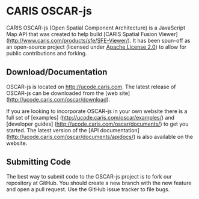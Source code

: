 # CARIS OSCAR-js
CARIS OSCAR-js (Open Spatial Component Architecture) is a JavaScript Map API that was created to help build [CARIS Spatial Fusion Viewer] (http://www.caris.com/products/sfe/SFE-Viewer/). 
It has been spun-off as an open-source project (licensed under [Apache License 2.0](http://www.apache.org/licenses/LICENSE-2.0.html))
to allow for public contributions and forking.

## Download/Documentation
OSCAR-js is located on http://ucode.caris.com. The latest release of OSCAR-js can be downloaded from the [web site] 
(http://ucode.caris.com/oscar/download). 

If you are looking to incorporate OSCAR-js in your own website there is a full set of [examples] 
(http://ucode.caris.com/oscar/examples/) and [developer guides] (http://ucode.caris.com/oscar/documents/) to get 
you started.  The latest version of the [API documentation] (http://ucode.caris.com/oscar/documents/apidocs/)
is also available on the website.

## Submitting Code
The best way to submit code to the OSCAR-js project is to fork our repository at GitHub. You should create a new branch with the new 
feature and open a pull request.
Use the GitHub issue tracker to file bugs. 
